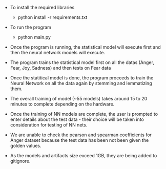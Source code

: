 - To install the required libraries
    - python install -r requirements.txt

- To run the program
    - python main.py

- Once the program is running, the statistical model will execute first and then the neural network models will execute.

- The program trains the statistical model first on all the datas (Anger, Fear, Joy, Sadness) and then tests on Fear data

- Once the statitical model is done, the program proceeds to train the Neural Network on all the data again by stemming and lemmatizing them.

- The overall training of model (~55 models) takes around 15 to 20 minutes to complete depending on the hardware.

- Once the training of NN models are complete, the user is prompted to enter details about the test data - their choice will be taken into consideration
  for testing of NN nets.

- We are unable to check the pearson and spearman coefficients for Anger dataset because the test data has been not been given the golden values.

- As the models and artifacts size exceed 1GB, they are being added to gitignore.